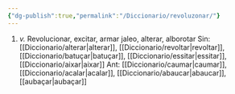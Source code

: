 ```yaml
---
{"dg-publish":true,"permalink":"/Diccionario/revoluzonar/"}
---
```


1. *v.* Revolucionar, excitar, armar jaleo, alterar, alborotar
    Sin: [[Diccionario/alterar\|alterar]], [[Diccionario/revoltar\|revoltar]], [[Diccionario/batuçar\|batuçar]], [[Diccionario/essitar\|essitar]], [[Diccionario/aixar\|aixar]]
    Ant: [[Diccionario/caumar\|caumar]], [[Diccionario/acalar\|acalar]], [[Diccionario/abaucar\|abaucar]], [[aubaçar\|aubaçar]]